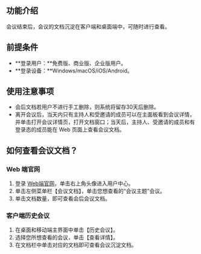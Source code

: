 
## 功能介绍
会议结束后，会议的文档沉淀在客户端和桌面端中，可随时进行查看。

## 前提条件
- **登录用户：**免费版、商业版、企业版用户。
- **登录设备：**Windows/macOS/iOS/Android。

## 使用注意事项
- 会后文档若用户不进行手工删除，则系统将留存30天后删除。
- 离开会议后，当天内只有主持人和受邀请的成员可以在主面板看到会议详情，并单击打开会议详情页，打开文档窗口；当天后，主持人、受邀请的成员和有登录态的成员能在 Web 页面上查看会议文档。

## 如何查看会议文档？

### Web 端官网
1. 登录 [Web端官网](https://meeting.tencent.com/index.html)，单击右上角头像进入用户中心。
2. 单击左侧菜单栏【会议文档】，单击您想查看的“会议主题”会议。
3. 单击文档数量，即可查看会后会议文档。

### 客户端历史会议
1. 在桌面和移动端主界面中单击【历史会议】。
2. 选择您所想查看的会议，单击【查看详情】。
3. 在文档栏中单击对应的文档即可查看会议沉淀文档。

